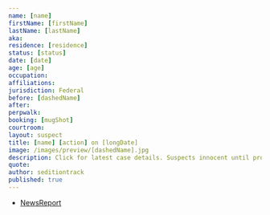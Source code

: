 ```yaml
---
name: [name]
firstName: [firstName]
lastName: [lastName]
aka:
residence: [residence]
status: [status]
date: [date]
age: [age]
occupation:
affiliations:
jurisdiction: Federal
before: [dashedName]
after:
perpwalk:
booking: [mugShot]
courtroom:
layout: suspect
title: [name] [action] on [longDate]
image: /images/preview/[dashedName].jpg
description: Click for latest case details. Suspects innocent until proven guilty.
quote:
author: seditiontrack
published: true
---
```


- [NewsReport]()

